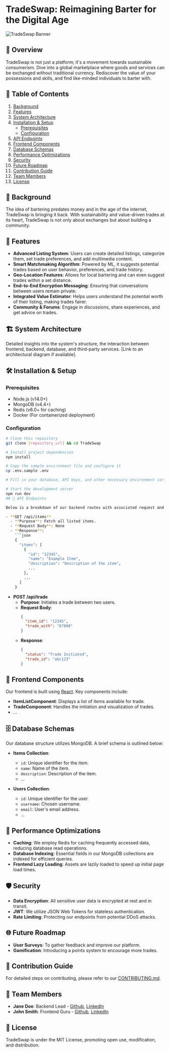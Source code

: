 # TradeSwap: Reimagining Barter for the Digital Age

![TradeSwap Banner](path_to_banner.png) <!-- Ideally, use a banner that visually represents TradeSwap -->

## 🌟 Overview

TradeSwap is not just a platform; it's a movement towards sustainable consumerism. Dive into a global marketplace where goods and services can be exchanged without traditional currency. Rediscover the value of your possessions and skills, and find like-minded individuals to barter with.

## 📖 Table of Contents

1. [Background](#background)
2. [Features](#features)
3. [System Architecture](#system-architecture)
4. [Installation & Setup](#installation--setup)
   * [Prerequisites](#prerequisites)
   * [Configuration](#configuration)
5. [API Endpoints](#api-endpoints)
6. [Frontend Components](#frontend-components)
7. [Database Schemas](#database-schemas)
8. [Performance Optimizations](#performance-optimizations)
9. [Security](#security)
10. [Future Roadmap](#future-roadmap)
11. [Contribution Guide](#contribution-guide)
12. [Team Members](#team-members)
13. [License](#license)

## 📜 Background

The idea of bartering predates money and in the age of the internet, TradeSwap is bringing it back. With sustainability and value-driven trades at its heart, TradeSwap is not only about exchanges but about building a community.

## 🚀 Features

- **Advanced Listing System**: Users can create detailed listings, categorize them, set trade preferences, and add multimedia content.
- **Smart Matchmaking Algorithm**: Powered by ML, it suggests potential trades based on user behavior, preferences, and trade history.
- **Geo-Location Features**: Allows for local bartering and can even suggest trades within a set distance.
- **End-to-End Encryption Messaging**: Ensuring that conversations between users remain private.
- **Integrated Value Estimator**: Helps users understand the potential worth of their listing, making trades fairer.
- **Community & Forums**: Engage in discussions, share experiences, and get advice on trades.

## 🏗️ System Architecture

Detailed insights into the system's structure, the interaction between frontend, backend, database, and third-party services. [Link to an architectural diagram if available].

## 🛠️ Installation & Setup

### Prerequisites

- Node.js (v14.0+)
- MongoDB (v4.4+)
- Redis (v6.0+ for caching)
- Docker (For containerized deployment)

### Configuration

```bash
# Clone this repository
git clone [repository_url] && cd TradeSwap

# Install project dependencies
npm install

# Copy the sample environment file and configure it
cp .env.sample .env

# Fill in your database, API keys, and other necessary environment variables in the .env file

# Start the development server
npm run dev
## 📌 API Endpoints

Below is a breakdown of our backend routes with associated request and response structures:

- **GET /api/items**
  - **Purpose**: Fetch all listed items.
  - **Request Body**: None
  - **Response**:
    ```json
    {
      "items": [
        {
          "id": "12345",
          "name": "Example Item",
          "description": "Description of the item",
          ...
        },
        ...
      ]
    }
 ```

- **POST /api/trade**
  - **Purpose**: Initiates a trade between two users.
  - **Request Body**:
    ```json
    {
      "item_id": "12345",
      "trade_with": "67890"
    }
    ```
  - **Response**:
    ```json
    {
      "status": "Trade Initiated",
      "trade_id": "abc123"
    }
    ```

## 🎨 Frontend Components

Our frontend is built using [React](https://reactjs.org/). Key components include:

- **ItemListComponent**: Displays a list of items available for trade.
- **TradeComponent**: Handles the initiation and visualization of trades.
- ... <!-- Additional components -->

## 🗄️ Database Schemas

Our database structure utilizes MongoDB. A brief schema is outlined below:

- **Items Collection**:
  - `id`: Unique identifier for the item.
  - `name`: Name of the item.
  - `description`: Description of the item.
  - ... <!-- Additional fields -->

- **Users Collection**:
  - `id`: Unique identifier for the user.
  - `username`: Chosen username.
  - `email`: User's email address.
  - ... <!-- Additional fields -->

## 🚄 Performance Optimizations

- **Caching**: We employ Redis for caching frequently accessed data, reducing database read operations.
- **Database Indexing**: Essential fields in our MongoDB collections are indexed for efficient queries.
- **Frontend Lazy Loading**: Assets are lazily loaded to speed up initial page load times.

## 🛡️ Security

- **Data Encryption**: All sensitive user data is encrypted at rest and in transit.
- **JWT**: We utilize JSON Web Tokens for stateless authentication.
- **Rate Limiting**: Protecting our endpoints from potential DDoS attacks.

## 🌐 Future Roadmap

- **User Surveys**: To gather feedback and improve our platform.
- **Gamification**: Introducing a points system to encourage more trades.

## 👥 Contribution Guide

For detailed steps on contributing, please refer to our [CONTRIBUTING.md](link_to_contributing.md).

## 🤝 Team Members

- **Jane Doe**: Backend Lead - [Github](link_to_jane_github), [LinkedIn](link_to_jane_linkedin)
- **John Smith**: Frontend Guru - [Github](link_to_john_github), [LinkedIn](link_to_john_linkedin)

## 📝 License

TradeSwap is under the MIT License, promoting open use, modification, and distribution.
